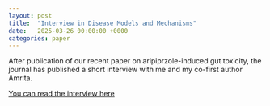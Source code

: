 ```yaml
---
layout: post
title:  "Interview in Disease Models and Mechanisms"
date:   2025-03-26 00:00:00 +0000
categories: paper
---
```


After publication of our recent paper on aripiprzole-induced gut toxicity, the journal has published a short interview with me and my co-first author Amrita.

[You can read the interview here][ari-gut-int] 

[ari-gut-int]: https://journals.biologists.com/dmm/article/18/3/dmm052340/367469/First-person-James-D-Hurcomb-and-Amrita-Mukherjee
